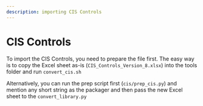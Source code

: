 ```yaml
---
description: importing CIS Controls
---
```


# CIS Controls

To import the CIS Controls, you need to prepare the file first. The easy way is to copy the Excel sheet as-is (`CIS_Controls_Version_8.xlsx`) into the tools folder and run `convert_cis.sh`

Alternatively, you can run the prep script first (`cis/prep_cis.py`) and mention any short string as the packager and then pass the new Excel sheet to the `convert_library.py`

